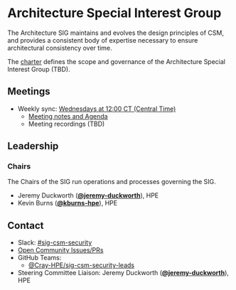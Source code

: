 # Architecture Special Interest Group

The Architecture SIG maintains and evolves the design principles of CSM, and
provides a consistent body of expertise necessary to ensure architectural
consistency over time.

The [charter](charter.md) defines the scope and governance of the Architecture
Special Interest Group (TBD).

## Meetings

* Weekly sync: [Wednesdays at 12:00 CT (Central Time)](https://teams.microsoft.com/l/meetup-join/19%3ameeting_MDMwYTFhNmEtN2I0Mi00NTE2LWE4ZGMtMjMwOGU0OWY5MzEw%40thread.v2/0?context=%7b%22Tid%22%3a%22105b2061-b669-4b31-92ac-24d304d195dc%22%2c%22Oid%22%3a%227fc972d2-8008-4380-87a7-55ace1b44603%22%7d)
  * [Meeting notes and Agenda](meetings)
  * Meeting recordings (TBD)

## Leadership

### Chairs

The Chairs of the SIG run operations and processes governing the SIG.

* Jeremy Duckworth (**[@jeremy-duckworth](https://github.com/jeremy-duckworth)**), HPE
* Kevin Burns (**[@kburns-hpe](https://github.com/kburns-hpe)**), HPE

## Contact

- Slack: [#sig-csm-security](https://cray-shasta.slack.com/messages/sig-csm-security)
- [Open Community Issues/PRs](https://github.com/Cray-HPE/community/labels/sig%2Fcsm-security)
- GitHub Teams:
    - [@Cray-HPE/sig-csm-security-leads](https://github.com/orgs/Cray-HPE/teams/sig-csm-security-leads)
- Steering Committee Liaison: Jeremy Duckworth (**[@jeremy-duckworth](https://github.com/jeremy-duckworth)**), HPE
